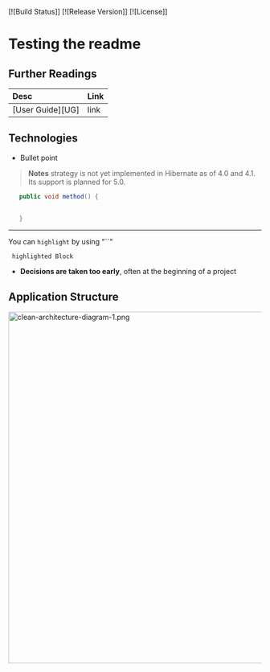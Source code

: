 [![Build Status]]
[![Release Version]]
[![License]]


Testing the readme
===================

## Further Readings

| Desc | Link |
|:---- |:---- |
| [User Guide][UG] | link |


## Technologies

- Bullet point


> **Notes**
  strategy is not yet implemented in Hibernate as of 4.0 and 4.1. Its support is planned for 5.0.
  
  
 ```java
    public void method() {
    
    
    } 
 ```
 
***
 
You can `highlight` by using "``" 
 
 ```
  highlighted Block
 ```
 
 * **Decisions are taken too early**, often at the beginning of a project
 
 ## Application Structure

<img src="https://8thlight.com/blog/assets/posts/2012-08-13-the-clean-architecture/CleanArchitecture-5c6d7ec787d447a81b708b73abba1680.jpg" alt="clean-architecture-diagram-1.png" width="700">
